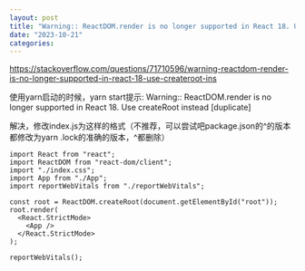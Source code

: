 ```yaml
---
layout: post
title: "Warning:: ReactDOM.render is no longer supported in React 18. Use createRoot instead [duplicate]"
date: "2023-10-21"
categories: 
---
```

<p><a href="https://stackoverflow.com/questions/71710596/warning-reactdom-render-is-no-longer-supported-in-react-18-use-createroot-ins">https://stackoverflow.com/questions/71710596/warning-reactdom-render-is-no-longer-supported-in-react-18-use-createroot-ins</a></p>

<p>使用yarn启动的时候，yarn start提示: Warning:: ReactDOM.render is no longer supported in React 18. Use createRoot instead [duplicate]</p>

<p>解决，修改index.js为这样的格式（不推荐，可以尝试吧package.json的^的版本都修改为yarn .lock的准确的版本，^都删除）</p>

<pre>
<code>import React from &quot;react&quot;;
import ReactDOM from &quot;react-dom/client&quot;;
import &quot;./index.css&quot;;
import App from &quot;./App&quot;;
import reportWebVitals from &quot;./reportWebVitals&quot;;

const root = ReactDOM.createRoot(document.getElementById(&quot;root&quot;));
root.render(
  &lt;React.StrictMode&gt;
    &lt;App /&gt;
  &lt;/React.StrictMode&gt;
);

reportWebVitals();</code></pre>

